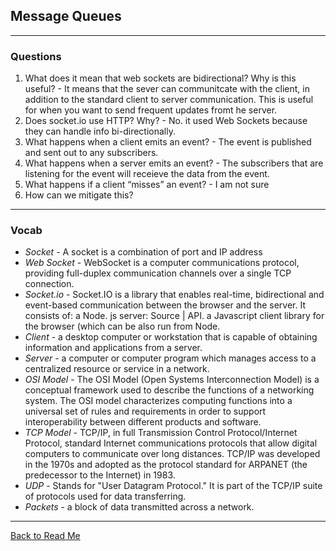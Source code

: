 ## Message Queues

---

### Questions

1. What does it mean that web sockets are bidirectional? Why is this useful? - It means that the sever can communitcate with the client, in addition to the standard client to server communication. This is useful for when you want to send frequent updates fromt he server.
1. Does socket.io use HTTP? Why? - No. it used Web Sockets because they can handle info bi-directionally.
1. What happens when a client emits an event? - The event is published and sent out to any subscribers.
1. What happens when a server emits an event? - The subscribers that are listening for the event will receieve the data from the event.
1. What happens if a client “misses” an event? - I am not sure
1. How can we mitigate this?

---

### Vocab

- *Socket* - A socket is a combination of port and IP address
- *Web Socket* - WebSocket is a computer communications protocol, providing full-duplex communication channels over a single TCP connection. 
- *Socket.io* - Socket.IO is a library that enables real-time, bidirectional and event-based communication between the browser and the server. It consists of: a Node. js server: Source | API. a Javascript client library for the browser (which can be also run from Node.
- *Client* - a desktop computer or workstation that is capable of obtaining information and applications from a server.
- *Server* - a computer or computer program which manages access to a centralized resource or service in a network.
- *OSI Model* - The OSI Model (Open Systems Interconnection Model) is a conceptual framework used to describe the functions of a networking system. The OSI model characterizes computing functions into a universal set of rules and requirements in order to support interoperability between different products and software.
- *TCP Model* - TCP/IP, in full Transmission Control Protocol/Internet Protocol, standard Internet communications protocols that allow digital computers to communicate over long distances. TCP/IP was developed in the 1970s and adopted as the protocol standard for ARPANET (the predecessor to the Internet) in 1983.
- *UDP* - Stands for "User Datagram Protocol." It is part of the TCP/IP suite of protocols used for data transferring.
- *Packets* - a block of data transmitted across a network.

---

[Back to Read Me](../README.md)
